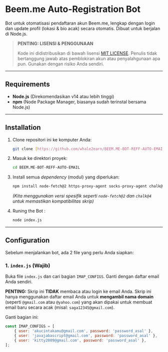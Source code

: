 # Beem.me Auto-Registration Bot

Bot untuk otomatisasi pendaftaran akun Beem.me, lengkap dengan login dan update profil (lokasi & bio acak) secara otomatis. Dibuat untuk berjalan di Node.js.

> **PENTING: LISENSI & PENGGUNAAN**
> 
> Kode ini didistribusikan di bawah lisensi [MIT LICENSE](LICENSE). Penulis tidak bertanggung jawab atas pemblokiran akun atau penyalahgunaan apa pun. Gunakan dengan risiko Anda sendiri.

---

## Requirements

* **Node.js** (Direkomendasikan v14 atau lebih tinggi)
* **npm** (Node Package Manager, biasanya sudah terinstal bersama Node.js)

---

## Installation

1.  Clone repositori ini ke komputer Anda:
    ```bash
    git clone [https://github.com/whale2earn/BEEM.ME-BOT-REFF-AUTO-EMAIL.git](https://github.com/whale2earn/BEEM.ME-BOT-REFF-AUTO-EMAIL.git)
    ```

2.  Masuk ke direktori proyek:
    ```bash
    cd BEEM.ME-BOT-REFF-AUTO-EMAIL
    ```

3.  Install semua *dependency* (modul) yang diperlukan:
    ```bash
    npm install node-fetch@2 https-proxy-agent socks-proxy-agent chalk@4
    ```
    *(Kita menggunakan versi spesifik seperti `node-fetch@2` dan `chalk@4` untuk memastikan kompatibilitas skrip)*

4.  Runing the Bot :
    ```bash
    node index.js 
    ```

---

## Configuration

Sebelum menjalankan bot, ada 2 file yang perlu Anda siapkan:

### 1. `index.js` (Wajib)

Buka file `index.js` dan cari bagian `IMAP_CONFIGS`. Ganti dengan daftar email Anda sendiri.

**PENTING:** Skrip ini **TIDAK** membaca atau login ke email Anda. Skrip ini hanya menggunakan daftar email Anda untuk **mengambil nama domain** (seperti `@gmail.com` atau `@yahoo.com`) yang akan dipakai untuk membuat email baru secara acak (misal: `saga12345@gmail.com`).


Ganti bagian ini:

```javascript
const IMAP_CONFIGS = [
    { user: 'akucintakamu@gmail.com', password: 'password_asal' },
    { user: 'javajabascript@gmail.com', password: 'password_asal' },
    { user: 'kitty2009@gmail.com', password: 'password_asal' },
];